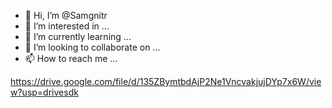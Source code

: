 - 👋 Hi, I’m @Samgnitr
- 👀 I’m interested in ...
- 🌱 I’m currently learning ...
- 💞️ I’m looking to collaborate on ...
- 📫 How to reach me ...

https://drive.google.com/file/d/135ZBymtbdAjP2Ne1VncvakjujDYp7x6W/view?usp=drivesdk
